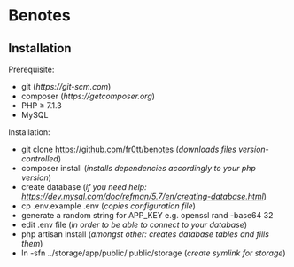 
# Benotes


## Installation

Prerequisite:
- git  (_https://git-scm.com_)
- composer  (_https://getcomposer.org_)
- PHP ≥ 7.1.3
- MySQL

Installation:
- git clone https://github.com/fr0tt/benotes  (_downloads files version-controlled_)
- composer install  (_installs dependencies accordingly to your php version_)
- create database  (_if you need help: https://dev.mysql.com/doc/refman/5.7/en/creating-database.html_)
- cp .env.example .env  (_copies configuration file_)
- generate a random string for APP_KEY e.g. openssl rand -base64 32
- edit .env file  (_in order to be able to connect to your database_)
- php artisan install  (_amongst other: creates database tables and fills them_)
- ln -sfn ../storage/app/public/ public/storage (_create symlink for storage_)
